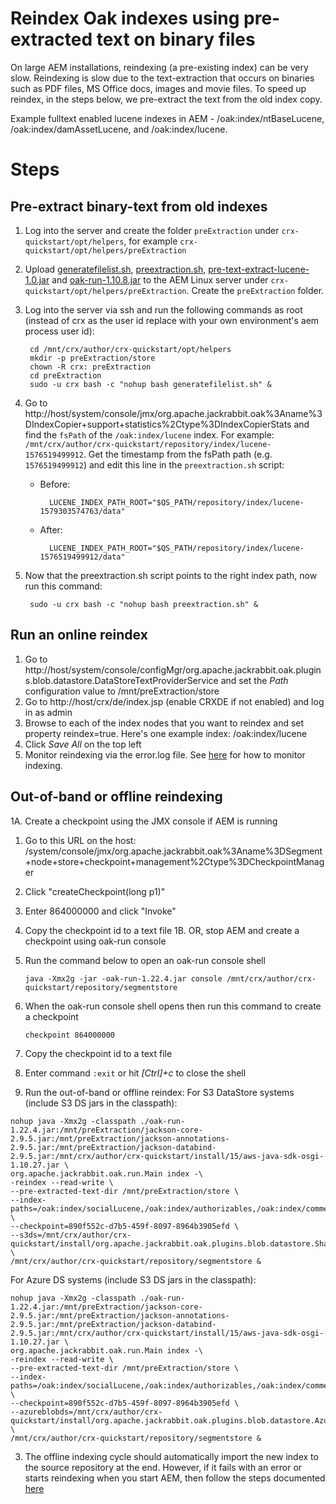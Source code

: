 # Reindex Oak indexes using pre-extracted text on binary files
On large AEM installations, reindexing (a pre-existing index) can be very slow.  Reindexing is slow due to the text-extraction that occurs on binaries such as PDF files, MS Office docs, images and movie files.  To speed up reindex, in the steps below, we pre-extract the text from the old index copy.

Example fulltext enabled lucene indexes in AEM - /oak:index/ntBaseLucene, /oak:index/damAssetLucene, and /oak:index/lucene.

# Steps

## Pre-extract binary-text from old indexes
1. Log into the server and create the folder ```preExtraction``` under ```crx-quickstart/opt/helpers```, for example ```crx-quickstart/opt/helpers/preExtraction```
2. Upload [generatefilelist.sh](generatefilelist.sh), [preextraction.sh](preextraction.sh), [pre-text-extract-lucene-1.0.jar](pre-text-extract-lucene-1.0.jar?raw=true) and [oak-run-1.10.8.jar](https://repo1.maven.org/maven2/org/apache/jackrabbit/oak-run/1.10.8/oak-run-1.10.8.jar) to the AEM Linux server under ```crx-quickstart/opt/helpers/preExtraction```.  Create the ```preExtraction``` folder.
3. Log into the server via ssh and run the following commands as root (instead of crx as the user id replace with your own environment's aem process user id):
    
        cd /mnt/crx/author/crx-quickstart/opt/helpers
        mkdir -p preExtraction/store
        chown -R crx: preExtraction
        cd preExtraction
        sudo -u crx bash -c "nohup bash generatefilelist.sh" &
4. Go to http://host/system/console/jmx/org.apache.jackrabbit.oak%3Aname%3DIndexCopier+support+statistics%2Ctype%3DIndexCopierStats and find the ```fsPath``` of the ```/oak:index/lucene``` index.  For example: ```/mnt/crx/author/crx-quickstart/repository/index/lucene-1576519499912```.  Get the timestamp from the fsPath path (e.g. ```1576519499912```) and edit this line in the ```preextraction.sh``` script:

    * Before:

            LUCENE_INDEX_PATH_ROOT="$QS_PATH/repository/index/lucene-1579303574763/data"

    * After:
 
            LUCENE_INDEX_PATH_ROOT="$QS_PATH/repository/index/lucene-1576519499912/data"

5. Now that the preextraction.sh script points to the right index path, now run this command:

        sudo -u crx bash -c "nohup bash preextraction.sh" &


## Run an online reindex
1. Go to http://host/system/console/configMgr/org.apache.jackrabbit.oak.plugins.blob.datastore.DataStoreTextProviderService and set the *Path* configuration value to /mnt/preExtraction/store
2. Go to http://host/crx/de/index.jsp (enable CRXDE if not enabled) and log in as admin
3. Browse to each of the index nodes that you want to reindex and set property reindex=true.  Here's one example index:
        /oak:index/lucene
4. Click *Save All* on the top left
5. Monitor reindexing via the error.log file.  See [here](https://helpx.adobe.com/experience-manager/kb/Analyzing-AEM-Indexing-Issues.html) for how to monitor indexing.

## Out-of-band or offline reindexing
1A. Create a checkpoint using the JMX console if AEM is running
   1. Go to this URL on the host:
      /system/console/jmx/org.apache.jackrabbit.oak%3Aname%3DSegment+node+store+checkpoint+management%2Ctype%3DCheckpointManager
   2. Click "createCheckpoint(long p1)"
   3. Enter 864000000 and click "Invoke"
   4. Copy the checkpoint id to a text file
1B. OR, stop AEM and create a checkpoint using oak-run console
   1. Run the command below to open an oak-run console shell
      ```
      java -Xmx2g -jar -oak-run-1.22.4.jar console /mnt/crx/author/crx-quickstart/repository/segmentstore
      ```
   2. When the oak-run console shell opens then run this command to create a checkpoint
      ```
      checkpoint 864000000
      ```
   3. Copy the checkpoint id to a text file
   4. Enter command ```:exit``` or hit _\[Ctrl]+c_ to close the shell
   
2. Run the out-of-band or offline reindex:
For S3 DataStore systems (include S3 DS jars in the classpath):
```
nohup java -Xmx2g -classpath ./oak-run-1.22.4.jar:/mnt/preExtraction/jackson-core-2.9.5.jar:/mnt/preExtraction/jackson-annotations-2.9.5.jar:/mnt/preExtraction/jackson-databind-2.9.5.jar:/mnt/crx/author/crx-quickstart/install/15/aws-java-sdk-osgi-1.10.27.jar \
org.apache.jackrabbit.oak.run.Main index -\
-reindex --read-write \
--pre-extracted-text-dir /mnt/preExtraction/store \
--index-paths=/oak:index/socialLucene,/oak:index/authorizables,/oak:index/commerceLucene,/oak:index/cqProjectLucene,/oak:index/cqPageLucene,/oak:index/damAssetLucene,/oak:index/ntBaseLucene,/oak:index/slingeventJob,/oak:index/workflowDataLucene,/oak:index/versionStoreIndex \
--checkpoint=890f552c-d7b5-459f-8097-8964b3905efd \
--s3ds=/mnt/crx/author/crx-quickstart/install/org.apache.jackrabbit.oak.plugins.blob.datastore.SharedS3DataStore.config \
/mnt/crx/author/crx-quickstart/repository/segmentstore &
```

For Azure DS systems (include S3 DS jars in the classpath):
```
nohup java -Xmx2g -classpath ./oak-run-1.22.4.jar:/mnt/preExtraction/jackson-core-2.9.5.jar:/mnt/preExtraction/jackson-annotations-2.9.5.jar:/mnt/preExtraction/jackson-databind-2.9.5.jar:/mnt/crx/author/crx-quickstart/install/15/aws-java-sdk-osgi-1.10.27.jar \
org.apache.jackrabbit.oak.run.Main index -\
-reindex --read-write \
--pre-extracted-text-dir /mnt/preExtraction/store \
--index-paths=/oak:index/socialLucene,/oak:index/authorizables,/oak:index/commerceLucene,/oak:index/cqProjectLucene,/oak:index/cqPageLucene,/oak:index/damAssetLucene,/oak:index/ntBaseLucene,/oak:index/slingeventJob,/oak:index/workflowDataLucene,/oak:index/versionStoreIndex \
--checkpoint=890f552c-d7b5-459f-8097-8964b3905efd \
--azureblobds=/mnt/crx/author/crx-quickstart/install/org.apache.jackrabbit.oak.plugins.blob.datastore.AzureDataStore.config \
/mnt/crx/author/crx-quickstart/repository/segmentstore &
```

3. The offline indexing cycle should automatically import the new index to the source repository at the end.  However, if it fails with an error or starts reindexing when you start AEM, then follow the steps documented [here](https://github.com/chetanmeh/oak-console-scripts/blob/master/src/main/groovy/felixconsole/indexImport/README.md)
